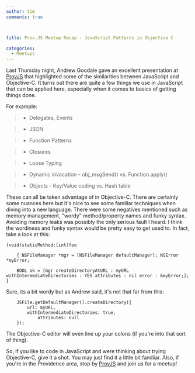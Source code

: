 ```yaml
---
author: tim
comments: true



title: Prov.JS Meetup Recap - JavaScript Patterns in Objective C

categories:
  - Meetups
---
```


Last Thursday night, Andrew Goodale gave an excellent presentation at [ProvJS](http://www.meetup.com/Prov-JS) that highlighted some of the similarities between JavaScript and Objective-C. It turns out there are quite a few things we use in JavaScript that can be applied here, especially when it comes to basics of getting things done.





For example:





> 
  
> 
> 
  
>   * Delegates, Events 
> 
  
>   * JSON 
> 
  
>   * Function Patterns 
> 
  
>   * Closures 
> 
  
>   * Loose Typing 
> 
  
>   * Dynamic invocation - obj_msgSend() vs. Function.apply() 
> 
  
>   * Objects - Key/Value coding vs. Hash table
> 
  






These can all be taken advantage of in Objective-C. There are certainly some nuances here but it's nice to see some familiar techniques when diving into a new language. There were some negatives mentioned such as memory management, "wordy" method/property names and funky syntax. Avoiding memory leaks was possibly the only serious fault I heard. I think the wordiness and funky syntax would be pretty easy to get used to. In fact, take a look at this:




    
    (void)staticMethod:(int)foo
    
        { NSFileManager *mgr = [NSFileManager defaultManager]; NSError *myError;
        
        BOOL ok = [mgr createDirectoryAtURL : myURL withIntermediateDirectories : YES attributes : nil error : &myError;]; }
    
    





Sure, its a bit wordy but as Andrew said, it's not that far from this:




    
    
        JSFile.getDefaultManager().createDirectory({
            url: myURL,
            withIntermediateDirectories: true,
                attributes: null
        }); 
    





The Objective-C editor will even line up your colons (if you're into that sort of thing).





So, if you like to code in JavaScript and were thinking about trying Objective-C, give it a shot. You may just find it a little bit familiar. Also, if you're in the Providence area, stop by [ProvJS](http://www.meetup.com/Prov-JS/) and join us for a meetup!



